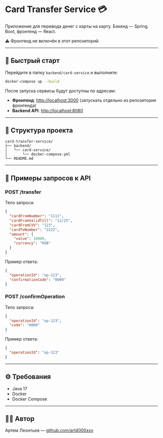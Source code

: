 # Card Transfer Service 💳

Приложение для перевода денег с карты на карту. Бэкенд — Spring Boot, фронтенд — React.

⚠️ Фронтенд не включён в этот репозиторий. 

---

## 🚀 Быстрый старт

Перейдите в папку `backend/card-service` и выполните:

```bash
docker-compose up --build
```

После запуска сервисы будут доступны по адресам:

* **Фронтенд**: [http://localhost:3000](http://localhost:3000)  (запускать отдельно из репозитория фронтенда)
* **Backend API**: [http://localhost:8080](http://localhost:8080)

---

## 📂 Структура проекта

```
card-transfer-service/
├── backend/
│   └── card-service/
│       └── docker-compose.yml
└── README.md
```

---

## 🧪 Примеры запросов к API

### POST /transfer

Тело запроса:

```json
{
  "cardFromNumber": "1111",
  "cardFromValidTill": "12/25",
  "cardFromCVV": "123",
  "cardToNumber": "2222",
  "amount": {
    "value": 10000,
    "currency": "RUB"
  }
}
```

Пример ответа:

```json
{
  "operationId": "op-123",
  "confirmationCode": "0000"
}
```

### POST /confirmOperation

Тело запроса:

```json
{
  "operationId": "op-123",
  "code": "0000"
}
```

Пример ответа:

```json
{
  "operationId": "op-123"
}
```

---

## ⚙️ Требования

* Java 17
* Docker
* Docker Compose

---

## 👨‍💻 Автор

Артем Леонтьев — [github.com/art4000xxx](https://github.com/art4000xxx)

